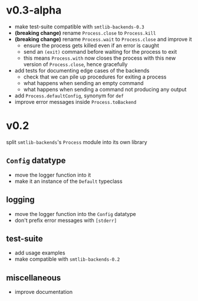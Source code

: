 # v0.3-alpha
- make test-suite compatible with `smtlib-backends-0.3`
- **(breaking change)** rename `Process.close` to `Process.kill`
- **(breaking change)** rename `Process.wait` to `Process.close` and improve it
  - ensure the process gets killed even if an error is caught
  - send an `(exit)` command before waiting for the process to exit
  - this means `Process.with` now closes the process with this new version of
    `Process.close`, hence gracefully
- add tests for documenting edge cases of the backends
  - check that we can pile up procedures for exiting a process
  - what happens when sending an empty command
  - what happens when sending a command not producing any output
- add `Process.defaultConfig`, synonym for `def`
- improve error messages inside `Process.toBackend`

# v0.2
split `smtlib-backends`'s `Process` module into its own library
## `Config` datatype
- move the logger function into it
- make it an instance of the `Default` typeclass
## logging
- move the logger function into the `Config` datatype
- don't prefix error messages with `[stderr]`
## test-suite
- add usage examples
- make compatible with `smtlib-backends-0.2`
## miscellaneous
- improve documentation
